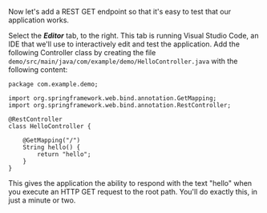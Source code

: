 Now let's add a REST GET endpoint so that it's easy to test that our application works.

Select the **_Editor_** tab, to the right. This tab is running Visual Studio Code, an IDE that we'll use to interactively edit and test the application.
Add the following Controller class by creating the file `demo/src/main/java/com/example/demo/HelloController.java` with the following content:

```copy java
package com.example.demo;

import org.springframework.web.bind.annotation.GetMapping;
import org.springframework.web.bind.annotation.RestController;

@RestController
class HelloController {

	@GetMapping("/")
	String hello() {
		return "hello";
	}
}
```

This gives the application the ability to respond with the text "hello" when you execute an HTTP GET request to the root path. You'll do exactly this, in just a minute or two.
